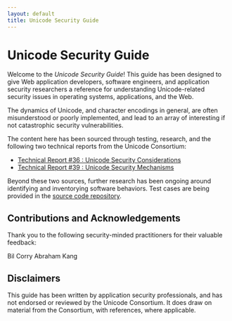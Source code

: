 ```yaml
---
layout: default
title: Unicode Security Guide
---
```


# Unicode Security Guide

Welcome to the _Unicode Security Guide_! This guide has been designed to give Web application developers, software engineers, and application security researchers a reference for understanding Unicode-related security issues in operating systems, applications, and the Web.

The dynamics of Unicode, and character encodings in general, are often misunderstood or poorly implemented, and lead to an array of interesting if not catastrophic security vulnerabilities.

The content here has been sourced through testing, research, and the following two technical reports from the Unicode Consortium:

* [Technical Report #36 : Unicode Security Considerations](http://www.unicode.org/reports/tr36/)
* [Technical Report #39 : Unicode Security Mechanisms](http://www.unicode.org/reports/tr39/)

Beyond these two sources, further research has been ongoing around identifying and inventorying software behaviors.  Test cases are being provided in the <a href="https://github.com/websec/unicode-security-guide">source code repository</a>.

## Contributions and Acknowledgements
Thank you to the following security-minded practitioners for their valuable feedback:

Bil Corry
Abraham Kang

## Disclaimers
This guide has been written by application security professionals, and has not endorsed or reviewed by the Unicode Consortium.  It does draw on material from the Consortium, with references, where applicable.


